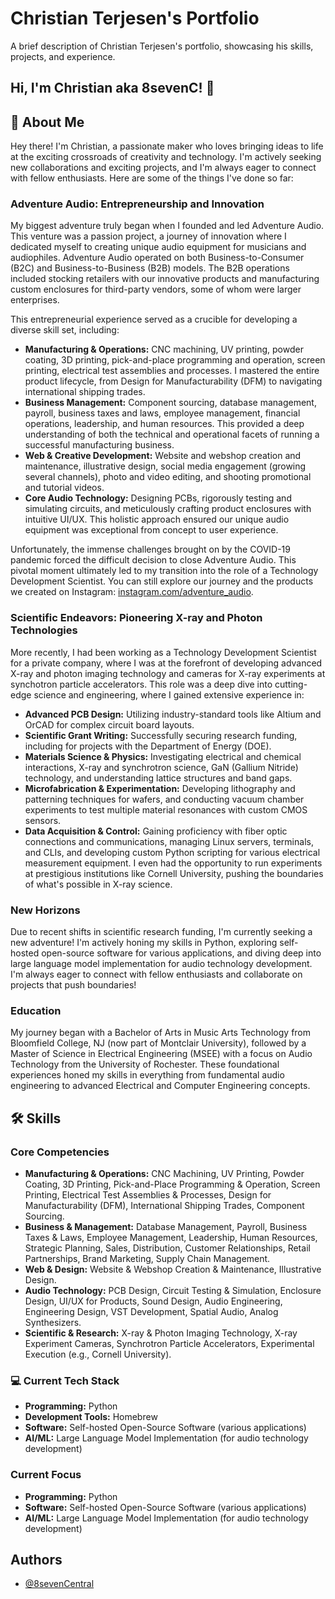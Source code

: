 # Christian Terjesen's Portfolio

A brief description of Christian Terjesen's portfolio, showcasing his skills, projects, and experience.

## Hi, I'm Christian aka 8sevenC! 👋

## 🚀 About Me

Hey there! I'm Christian, a passionate maker who loves bringing ideas to life at the exciting crossroads of creativity and technology. I'm actively seeking new collaborations and exciting projects, and I'm always eager to connect with fellow enthusiasts. Here are some of the things I've done so far:

### Adventure Audio: Entrepreneurship and Innovation

My biggest adventure truly began when I founded and led Adventure Audio. This venture was a passion project, a journey of innovation where I dedicated myself to creating unique audio equipment for musicians and audiophiles. Adventure Audio operated on both Business-to-Consumer (B2C) and Business-to-Business (B2B) models. The B2B operations included stocking retailers with our innovative products and manufacturing custom enclosures for third-party vendors, some of whom were larger enterprises.

This entrepreneurial experience served as a crucible for developing a diverse skill set, including:
*   **Manufacturing & Operations:** CNC machining, UV printing, powder coating, 3D printing, pick-and-place programming and operation, screen printing, electrical test assemblies and processes. I mastered the entire product lifecycle, from Design for Manufacturability (DFM) to navigating international shipping trades.
*   **Business Management:** Component sourcing, database management, payroll, business taxes and laws, employee management, financial operations, leadership, and human resources. This provided a deep understanding of both the technical and operational facets of running a successful manufacturing business.
*   **Web & Creative Development:** Website and webshop creation and maintenance, illustrative design, social media engagement (growing several channels), photo and video editing, and shooting promotional and tutorial videos.
*   **Core Audio Technology:** Designing PCBs, rigorously testing and simulating circuits, and meticulously crafting product enclosures with intuitive UI/UX. This holistic approach ensured our unique audio equipment was exceptional from concept to user experience.

Unfortunately, the immense challenges brought on by the COVID-19 pandemic forced the difficult decision to close Adventure Audio. This pivotal moment ultimately led to my transition into the role of a Technology Development Scientist. You can still explore our journey and the products we created on Instagram: [instagram.com/adventure_audio](https://instagram.com/adventure_audio).

### Scientific Endeavors: Pioneering X-ray and Photon Technologies
More recently, I had been working as a Technology Development Scientist for a private company, where I was at the forefront of developing advanced X-ray and photon imaging technology and cameras for X-ray experiments at synchotron particle accelerators. This role was a deep dive into cutting-edge science and engineering, where I gained extensive experience in:
*   **Advanced PCB Design:** Utilizing industry-standard tools like Altium and OrCAD for complex circuit board layouts.
*   **Scientific Grant Writing:** Successfully securing research funding, including for projects with the Department of Energy (DOE).
*   **Materials Science & Physics:** Investigating electrical and chemical interactions, X-ray and synchrotron science, GaN (Gallium Nitride) technology, and understanding lattice structures and band gaps.
*   **Microfabrication & Experimentation:** Developing lithography and patterning techniques for wafers, and conducting vacuum chamber experiments to test multiple material resonances with custom CMOS sensors.
*   **Data Acquisition & Control:** Gaining proficiency with fiber optic connections and communications, managing Linux servers, terminals, and CLIs, and developing custom Python scripting for various electrical measurement equipment.
I even had the opportunity to run experiments at prestigious institutions like Cornell University, pushing the boundaries of what's possible in X-ray science.

### New Horizons
Due to recent shifts in scientific research funding, I'm currently seeking a new adventure! I'm actively honing my skills in Python, exploring self-hosted open-source software for various applications, and diving deep into large language model implementation for audio technology development. I'm always eager to connect with fellow enthusiasts and collaborate on projects that push boundaries!

### Education
My journey began with a Bachelor of Arts in Music Arts Technology from Bloomfield College, NJ (now part of Montclair University), followed by a Master of Science in Electrical Engineering (MSEE) with a focus on Audio Technology from the University of Rochester. These foundational experiences honed my skills in everything from fundamental audio engineering to advanced Electrical and Computer Engineering concepts.

## 🛠 Skills

### Core Competencies
*   **Manufacturing & Operations:** CNC Machining, UV Printing, Powder Coating, 3D Printing, Pick-and-Place Programming & Operation, Screen Printing, Electrical Test Assemblies & Processes, Design for Manufacturability (DFM), International Shipping Trades, Component Sourcing.
*   **Business & Management:** Database Management, Payroll, Business Taxes & Laws, Employee Management, Leadership, Human Resources, Strategic Planning, Sales, Distribution, Customer Relationships, Retail Partnerships, Brand Marketing, Supply Chain Management.
*   **Web & Design:** Website & Webshop Creation & Maintenance, Illustrative Design.
*   **Audio Technology:** PCB Design, Circuit Testing & Simulation, Enclosure Design, UI/UX for Products, Sound Design, Audio Engineering, Engineering Design, VST Development, Spatial Audio, Analog Synthesizers.
*   **Scientific & Research:** X-ray & Photon Imaging Technology, X-ray Experiment Cameras, Synchrotron Particle Accelerators, Experimental Execution (e.g., Cornell University).

### 💻 Current Tech Stack
*   **Programming:** Python
*   **Development Tools:** Homebrew
*   **Software:** Self-hosted Open-Source Software (various applications)
*   **AI/ML:** Large Language Model Implementation (for audio technology development)

### Current Focus
*   **Programming:** Python
*   **Software:** Self-hosted Open-Source Software (various applications)
*   **AI/ML:** Large Language Model Implementation (for audio technology development)

## Authors

- [@8sevenCentral](https://www.github.com/8sevenCentral)
